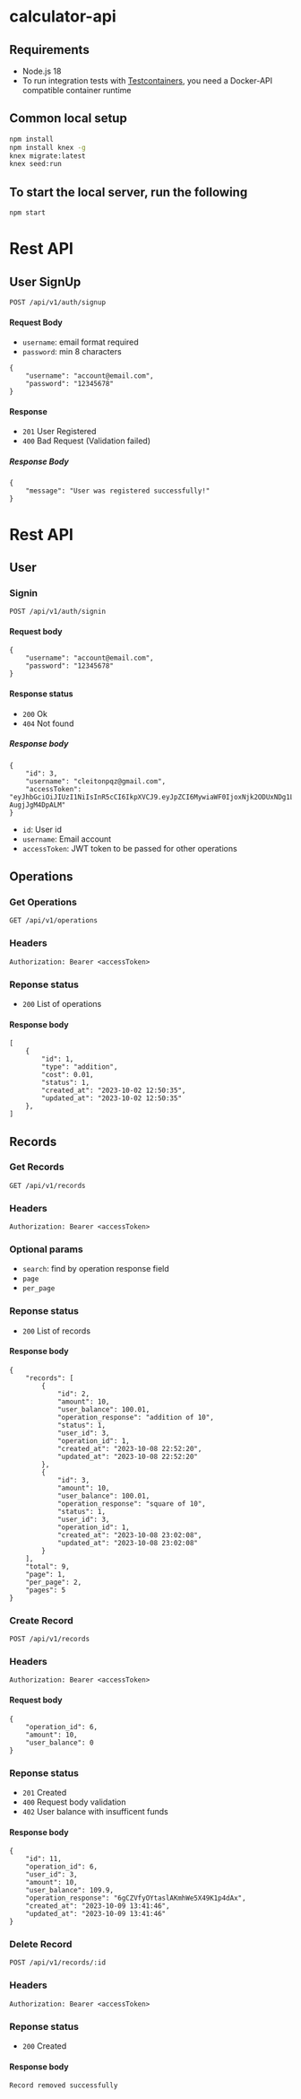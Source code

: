 # calculator-api

## Requirements

- Node.js 18
- To run integration tests with [Testcontainers](https://testcontainers.com/getting-started/?_gl=1*1sxaxzo*_up*MQ..*_ga*MjQ1MDIyOTk3LjE2OTg2ODcxNDM.*_ga_22TYV8FBPD*MTY5ODY4NzE0MS4xLjAuMTY5ODY4NzE0MS4wLjAuMA..#supported-languages-and-prerequisites), you need a Docker-API compatible container runtime

## Common local setup

```bash
npm install
npm install knex -g
knex migrate:latest
knex seed:run
```

## To start the local server, run the following

```bash
npm start
```

# Rest API

## User SignUp

`POST /api/v1/auth/signup`

#### Request Body

- `username`: email format required
- `password`: min 8 characters

```
{
    "username": "account@email.com",
    "password": "12345678"
}
```

#### Response

- `201` User Registered
- `400` Bad Request (Validation failed)

##### Response Body

```
{
    "message": "User was registered successfully!"
}
```

# Rest API

## User

### Signin

`POST /api/v1/auth/signin`

#### Request body

```
{
    "username": "account@email.com",
    "password": "12345678"
}
```

#### Response status

- `200` Ok
- `404` Not found

##### Response body

```
{
    "id": 3,
    "username": "cleitonpqz@gmail.com",
    "accessToken": "eyJhbGciOiJIUzI1NiIsInR5cCI6IkpXVCJ9.eyJpZCI6MywiaWF0IjoxNjk2ODUxNDg1LCJleHAiOjE2OTY5Mzc4ODV9._lWLPzF4rf62797yOvdTpMAmC25_6-AugjJgM4DpALM"
}
```

- `id`: User id
- `username`: Email account
- `accessToken`: JWT token to be passed for other operations

## Operations

### Get Operations

`GET /api/v1/operations`

### Headers

```
Authorization: Bearer <accessToken>
```

### Reponse status

- `200` List of operations

#### Response body

```
[
    {
        "id": 1,
        "type": "addition",
        "cost": 0.01,
        "status": 1,
        "created_at": "2023-10-02 12:50:35",
        "updated_at": "2023-10-02 12:50:35"
    },
]
```

## Records

### Get Records

`GET /api/v1/records`

### Headers

```
Authorization: Bearer <accessToken>
```

### Optional params

- `search`: find by operation response field
- `page`
- `per_page`

### Reponse status

- `200` List of records

#### Response body

```
{
    "records": [
        {
            "id": 2,
            "amount": 10,
            "user_balance": 100.01,
            "operation_response": "addition of 10",
            "status": 1,
            "user_id": 3,
            "operation_id": 1,
            "created_at": "2023-10-08 22:52:20",
            "updated_at": "2023-10-08 22:52:20"
        },
        {
            "id": 3,
            "amount": 10,
            "user_balance": 100.01,
            "operation_response": "square of 10",
            "status": 1,
            "user_id": 3,
            "operation_id": 1,
            "created_at": "2023-10-08 23:02:08",
            "updated_at": "2023-10-08 23:02:08"
        }
    ],
    "total": 9,
    "page": 1,
    "per_page": 2,
    "pages": 5
}
```

### Create Record

`POST /api/v1/records`

### Headers

```
Authorization: Bearer <accessToken>
```

#### Request body

```
{
    "operation_id": 6,
    "amount": 10,
    "user_balance": 0
}
```

### Reponse status

- `201` Created
- `400` Request body validation
- `402` User balance with insufficent funds

#### Response body

```
{
    "id": 11,
    "operation_id": 6,
    "user_id": 3,
    "amount": 10,
    "user_balance": 109.9,
    "operation_response": "6gCZVfyOYtaslAKmhWe5X49K1p4dAx",
    "created_at": "2023-10-09 13:41:46",
    "updated_at": "2023-10-09 13:41:46"
}
```

### Delete Record

`POST /api/v1/records/:id`

### Headers

```
Authorization: Bearer <accessToken>
```

### Reponse status

- `200` Created

#### Response body

```
Record removed successfully
```
